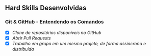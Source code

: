 ## Hard Skills Desenvolvidas

### Git & GitHub - Entendendo os Comandos

- [X] _Clone de repositórios disponíveis no GitHub_
- [X] _Abrir Pull Requests_
- [X] _Trabalho em grupo em um mesmo projeto, de forma assíncrona e distribuída_
